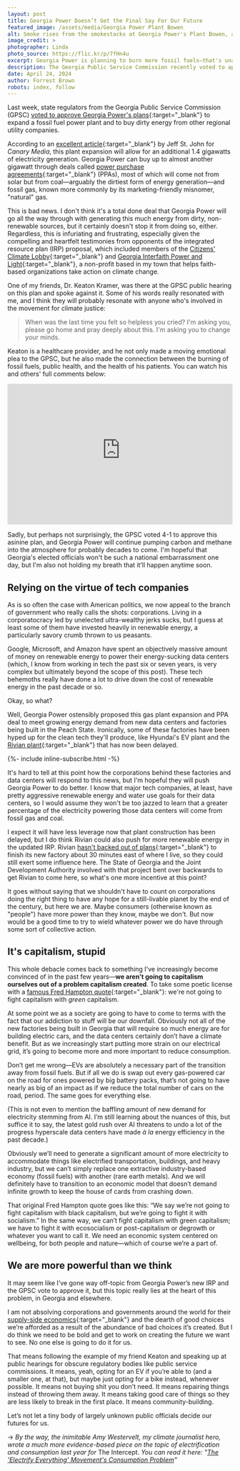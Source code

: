 ```yaml
---
layout: post
title: Georgia Power Doesn’t Get the Final Say For Our Future
featured_image: /assets/media/Georgia Power Plant Bowen
alt: Smoke rises from the smokestacks at Georgia Power's Plant Bowen, a massive coal-fired power plant.
image_credit: >
photographer: Linda
photo_source: https://flic.kr/p/7fHn4u
excerpt: Georgia Power is planning to burn more fossil fuels—that's unacceptable
description: The Georgia Public Service Commission recently voted to approve a new integrated resource plan from Georgia Power that includes a gas plant expansion and PPAs for dirty energy.
date: April 24, 2024
author: Forrest Brown
robots: index, follow
---
```


Last week, state regulators from the Georgia Public Service Commission (GPSC) [voted to approve Georgia Power's plans](https://www.wabe.org/commission-approves-georgia-power-deal-to-expand-power-plant-buy-electricity/){:target="_blank"} to expand a fossil fuel power plant and to buy dirty energy from other regional utility companies.

According to an [excellent article](https://www.canarymedia.com/articles/utilities/data-centers-want-clean-electricity-can-georgia-power-deliver-it){:target="_blank"} by Jeff St. John for *Canary Media*, this plant expansion will allow for an additional 1.4 gigawatts of electricity generation. Georgia Power can buy up to almost another gigawatt through deals called [power purchase agreements](https://en.wikipedia.org/wiki/Power_purchase_agreement){:target="_blank"} (PPAs), most of which will come not from solar but from coal—arguably the dirtiest form of energy generation—and fossil gas, known more commonly by its marketing-friendly misnomer, "natural" gas.

This is bad news. I don't think it's a total done deal that Georgia Power will go all the way through with generating this much energy from dirty, non-renewable sources, but it certainly doesn't stop it from doing so, either. Regardless, this is infuriating and frustrating, especially given the compelling and heartfelt testimonies from opponents of the integrated resource plan (IRP) proposal, which included members of the [Citizens' Climate Lobby](https://citizensclimatelobby.org/){:target="_blank"} and [Georgia Interfaith Power and Light](https://gipl.org/){:target="_blank"}, a non-profit based in my town that helps faith-based organizations take action on climate change.

One of my friends, Dr. Keaton Kramer, was there at the GPSC public hearing on this plan and spoke against it. Some of his words really resonated with me, and I think they will probably resonate with anyone who's involved in the movement for climate justice:

> When was the last time you felt so helpless you cried? I'm asking you, please go home and pray deeply about this. I'm asking you to change your minds.

Keaton is a healthcare provider, and he not only made a moving emotional plea to the GPSC, but he also made the connection between the burning of fossil fuels, public health, and the health of his patients. You can watch his and others' full comments below:

<iframe style="max-width: 100%;" width="560" height="315" src="https://www.youtube-nocookie.com/embed/2ajWKO7F8yU?si=RnRi8QcWIKGTMmL2&amp;start=779" title="YouTube video player" frameborder="0" allow="accelerometer; autoplay; clipboard-write; encrypted-media; gyroscope; picture-in-picture; web-share" referrerpolicy="strict-origin-when-cross-origin" allowfullscreen></iframe>

Sadly, but perhaps not surprisingly, the GPSC voted 4-1 to approve this asinine plan, and Georgia Power will continue pumping carbon and methane into the atmosphere for probably decades to come. I'm hopeful that Georgia's elected officials won't be such a national embarrassment one day, but I'm also not holding my breath that it’ll happen anytime soon.
## Relying on the virtue of tech companies
As is so often the case with American politics, we now appeal to the branch of government who really calls the shots: corporations. Living in a corporatocracy led by unelected ultra-wealthy jerks sucks, but I guess at least some of them have invested heavily in renewable energy, a particularly savory crumb thrown to us peasants.

Google, Microsoft, and Amazon have spent an objectively massive amount of money on renewable energy to power their energy-sucking data centers (which, I know from working in tech the past six or seven years, is very complex but ultimately beyond the scope of this post). These tech behemoths really have done a lot to drive down the cost of renewable energy in the past decade or so.

Okay, so what?

Well, Georgia Power ostensibly proposed this gas plant expansion and PPA deal to meet growing energy demand from new data centers and factories being built in the Peach State. Ironically, some of these factories have been hyped up for the clean tech they'll produce, like Hyundai's EV plant and the [Rivian plant](https://www.facingsouth.org/2023/07/ev-mega-deals-pit-states-against-souths-rural-communities){:target="_blank"} that has now been delayed. 

{%- include inline-subscribe.html -%}

It's hard to tell at this point how the corporations behind these factories and data centers will respond to this news, but I'm hopeful they will push Georgia Power to do better. I know that major tech companies, at least, have pretty aggressive renewable energy and water use goals for their data centers, so I would assume they won't be too jazzed to learn that a greater percentage of the electricity powering those data centers will come from fossil gas and coal.

I expect it will have less leverage now that plant construction has been delayed, but I do think Rivian could also push for more renewable energy in the updated IRP. Rivian [hasn't backed out of plans](https://electrek.co/2024/04/22/rivian-reaffirms-ga-ev-plant-commitment-state-presses-more/){:target="_blank"} to finish its new factory about 30 minutes east of where I live, so they could still exert some influence here. The State of Georgia and the Joint Development Authority involved with that project bent over backwards to get Rivian to come here, so what's one more incentive at this point?

It goes without saying that we shouldn't have to count on corporations doing the right thing to have any hope for a still-livable planet by the end of the century, but here we are. Maybe consumers (otherwise known as "people") have more power than they know, maybe we don't. But now would be a good time to try to wield whatever power we do have through some sort of collective action.
## It's capitalism, stupid
This whole debacle comes back to something I've increasingly become convinced of in the past few years—**we aren't going to capitalism ourselves out of a problem capitalism created**. To take some poetic license with a [famous Fred Hampton quote](https://youtu.be/Wy1gveC3GVs?si=FYdI1UJPmWeaySnM){:target="_blank"}: we're not going to fight capitalism with *green* capitalism.

At some point we as a society are going to have to come to terms with the fact that our addiction to stuff will be our downfall. Obviously not all of the new factories being built in Georgia that will require so much energy are for building electric cars, and the data centers certainly don’t have a climate benefit. But as we increasingly start putting more strain on our electrical grid, it’s going to become more and more important to reduce consumption.

Don’t get me wrong—EVs are absolutely a necessary part of the transition away from fossil fuels. But if all we do is swap out every gas-powered car on the road for ones powered by big battery packs, that’s not going to have nearly as big of an impact as if we reduce the total number of cars on the road, period. The same goes for everything else.

(This is not even to mention the baffling amount of new demand for electricity stemming from AI. I’m still learning about the nuances of this, but suffice it to say, the latest gold rush over AI threatens to undo a lot of the progress hyperscale data centers have made _à la_ energy efficiency in the past decade.)

Obviously we’ll need to generate a significant amount of more electricity to accommodate things like electrified transportation, buildings, and heavy industry, but we can’t simply replace one extractive industry-based economy (fossil fuels) with another (rare earth metals). And we will definitely have to transition to an economic model that doesn’t demand infinite growth to keep the house of cards from crashing down.

That original Fred Hampton quote goes like this: “We say we’re not going to fight capitalism with black capitalism, but we’re going to fight it with socialism.” In the same way, we can’t fight capitalism with green capitalism; we have to fight it with ecosocialism or post-capitalism or degrowth or whatever you want to call it. We need an economic system centered on wellbeing, for both people and nature—which of course we’re a part of.
## We are more powerful than we think
It may seem like I’ve gone way off-topic from Georgia Power’s new IRP and the GPSC vote to approve it, but this topic really lies at the heart of this problem, in Georgia and elsewhere.

I am not absolving corporations and governments around the world for their [supply-side economics](https://en.wikipedia.org/wiki/Supply-side_economics){:target="_blank"} and the dearth of good choices we’re afforded as a result of the abundance of bad choices it’s created. But I do think we need to be bold and get to work on creating the future we want to see. No one else is going to do it for us.

That means following the example of my friend Keaton and speaking up at public hearings for obscure regulatory bodies like public service commissions. It means, yeah, opting for an EV if you’re able to (and a smaller one, at that), but maybe just opting for a bike instead, whenever possible. It means not buying shit you don’t need. It means repairing things instead of throwing them away. It means taking good care of things so they are less likely to break in the first place. It means community-building.

Let’s not let a tiny body of largely unknown public officials decide our futures for <span class="final-word">us.</span>

<div class="callout">→ <em>By the way, the inimitable Amy Westervelt, my climate journalist hero, wrote a much more evidence-based piece on the topic of electrification and consumption last year for</em> The Intercept. <em>You can read it here: "<a href="https://theintercept.com/2023/05/08/energy-transition-electrification-consumption/" rel="noopener" target="_blank">The 'Electrify Everything' Movement's Consumption Problem</a>"</em></div>